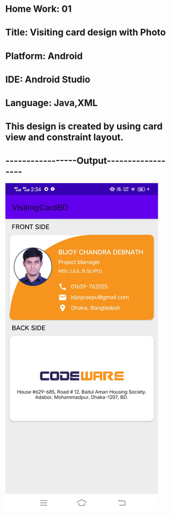 # Home Work: 01
# Title: Visiting card design with Photo 
# Platform: Android 
# IDE: Android Studio
# Language: Java,XML
# This design is created by using card view and constraint layout. 
#
#
# -----------------Output------------------
![alt text](https://github.com/bijoy-cwl/visiting_card/blob/main/screenshots/s1.jpg)
